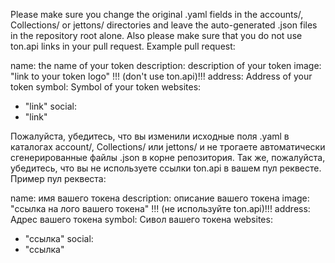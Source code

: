 Please make sure you change the original .yaml fields in the accounts/, Collections/ or jettons/ directories and leave the auto-generated .json files in the repository root alone. Also please make sure that you do not use ton.api links in your pull request.
Example pull request:

name: the name of your token
description: description of your token
image: "link to your token logo" !!! (don't use ton.api)!!!
address: Address of your token 
symbol: Symbol of your token
websites:
  - "link"
social:
  - "link"


Пожалуйста, убедитесь, что вы изменили исходные поля .yaml в каталогах account/, Collections/ или jettons/ и не трогаете автоматически сгенерированные файлы .json в корне репозитория. Так же, пожалуйста, убедитесь, что вы не используете ссылки ton.api в вашем пул реквесте.
Пример пул реквеста:

name: имя вашего токена
description: описание вашего токена
image: "ссылка на лого вашего токена" !!! (не используйте ton.api)!!!
address: Адрес вашего токена 
symbol: Сивол вашего токена
websites:
  - "ссылка"
social:
  - "ссылка"
  
